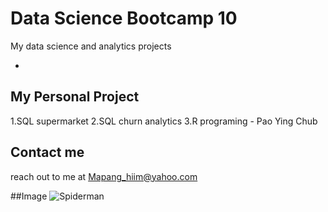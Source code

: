 # Data Science Bootcamp 10
My data science and analytics projects

-
## My Personal Project
1.SQL supermarket
2.SQL churn analytics
3.R programing - Pao Ying Chub

## Contact me
reach out to me at Mapang_hiim@yahoo.com

##Image
![Spiderman](https://upload.wikimedia.org/wikipedia/commons/thumb/5/52/Spider-Man.jpg/1200px-Spider-Man.jpg)
